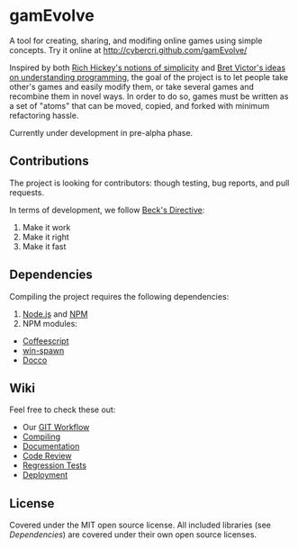 gamEvolve
=========

A tool for creating, sharing, and modifing online games using simple concepts. Try it online at http://cybercri.github.com/gamEvolve/

Inspired by both [Rich Hickey's notions of simplicity] and [Bret Victor's ideas on understanding programming], the goal of the project is to let people take other's games and easily modify them, or take several games and recombine them in novel ways. In order to do so, games must be written as a set of "atoms" that can be moved, copied, and forked with minimum refactoring hassle.

Currently under development in pre-alpha phase.


Contributions
-------------

The project is looking for contributors: though testing, bug reports, and pull requests.

In terms of development, we follow [Beck's Directive]:

1. Make it work
2. Make it right
3. Make it fast


Dependencies
------------

Compiling the project requires the following dependencies:

1. [Node.js](http://nodejs.org/) and [NPM](https://npmjs.org/)
2. NPM modules:
  - [Coffeescript](http://coffeescript.org/)
  - [win-spawn](https://npmjs.org/package/win-spawn)
  - [Docco](http://jashkenas.github.com/docco/)


Wiki
----

Feel free to check these out:

- Our [GIT Workflow](https://github.com/CyberCRI/gamEvolve/wiki/Our-Git-workflow)
- [Compiling](https://github.com/CyberCRI/gamEvolve/wiki/Compiling)
- [Documentation](https://github.com/CyberCRI/gamEvolve/wiki/Documentation)
- [Code Review](https://github.com/CyberCRI/gamEvolve/wiki/Code-review)
- [Regression Tests](https://github.com/CyberCRI/gamEvolve/wiki/Regression-Tests)
- [Deployment](https://github.com/CyberCRI/gamEvolve/wiki/Deployment)


License
-------

Covered under the MIT open source license. All included libraries (see _Dependencies_) are covered under their own open source licenses.


[GitHub Flow]: http://scottchacon.com/2011/08/31/github-flow.html
[Node.js]: http://nodejs.org/
[NPM]: https://npmjs.org/
[Coffeescript]: http://coffeescript.org/
[win-spawn]: https://npmjs.org/package/win-spawn
[Docco]: http://jashkenas.github.com/docco/
[Coffeescript Style Guide]: https://github.com/polarmobile/coffeescript-style-guide
[Javascript Style Guide]: http://google-styleguide.googlecode.com/svn/trunk/javascriptguide.xml#Naming
[Beck's Directive]: http://c2.com/cgi/wiki?MakeItWorkMakeItRightMakeItFast
[Rich Hickey's notions of simplicity]: http://www.infoq.com/presentations/Simple-Made-Easy
[Bret Victor's ideas on understanding programming]: http://worrydream.com/LearnableProgramming/